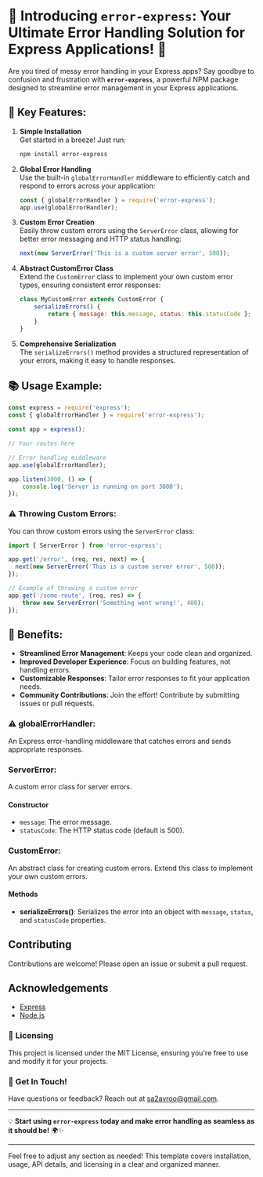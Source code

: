 # 🚀 **Introducing `error-express`: Your Ultimate Error Handling Solution for Express Applications!** 🚀

Are you tired of messy error handling in your Express apps? Say goodbye to confusion and frustration with **`error-express`**, a powerful NPM package designed to streamline error management in your Express applications.

## 🌟 **Key Features:**

1. **Simple Installation**  
   Get started in a breeze! Just run:
   ```bash
   npm install error-express
   ```

2. **Global Error Handling**  
   Use the built-in `globalErrorHandler` middleware to efficiently catch and respond to errors across your application:
   ```javascript
   const { globalErrorHandler } = require('error-express');
   app.use(globalErrorHandler);
   ```

3. **Custom Error Creation**  
   Easily throw custom errors using the `ServerError` class, allowing for better error messaging and HTTP status handling:
   ```javascript
   next(new ServerError('This is a custom server error', 500));
   ```

4. **Abstract CustomError Class**  
   Extend the `CustomError` class to implement your own custom error types, ensuring consistent error responses:
   ```javascript
   class MyCustomError extends CustomError {
       serializeErrors() {
           return { message: this.message, status: this.statusCode };
       }
   }
   ```

5. **Comprehensive Serialization**  
   The `serializeErrors()` method provides a structured representation of your errors, making it easy to handle responses.

## 📚 **Usage Example:**

```javascript
const express = require('express');
const { globalErrorHandler } = require('error-express');

const app = express();

// Your routes here

// Error handling middleware
app.use(globalErrorHandler);

app.listen(3000, () => {
    console.log('Server is running on port 3000');
});
```

### ⚠️ **Throwing Custom Errors:**

You can throw custom errors using the `ServerError` class:

```javascript
import { ServerError } from 'error-express';

app.get('/error', (req, res, next) => {
  next(new ServerError('This is a custom server error', 500));
});

// Example of throwing a custom error
app.get('/some-route', (req, res) => {
    throw new ServerError('Something went wrong!', 400);
});
```

## 🌈 **Benefits:**

- **Streamlined Error Management**: Keeps your code clean and organized.
- **Improved Developer Experience**: Focus on building features, not handling errors.
- **Customizable Responses**: Tailor error responses to fit your application needs.
- **Community Contributions**: Join the effort! Contribute by submitting issues or pull requests.


### ⚠️ **globalErrorHandler**:

An Express error-handling middleware that catches errors and sends appropriate responses.

### **ServerError**:

A custom error class for server errors.

#### Constructor

- `message`: The error message.
- `statusCode`: The HTTP status code (default is 500).

### **CustomError**:

An abstract class for creating custom errors. Extend this class to implement your own custom errors.

#### Methods

- **serializeErrors()**: Serializes the error into an object with `message`, `status`, and `statusCode` properties.

## Contributing

Contributions are welcome! Please open an issue or submit a pull request.


## Acknowledgements

- [Express](https://expressjs.com/)
- [Node.js](https://nodejs.org/)


### 📜 **Licensing**  
This project is licensed under the MIT License, ensuring you're free to use and modify it for your projects.

### 🤝 **Get In Touch!**  
Have questions or feedback? Reach out at [sa2avroo@gmail.com](mailto:sa2avroo@gmail.com).

---

💡 **Start using `error-express` today and make error handling as seamless as it should be!** 🌍✨

--- 

Feel free to adjust any section as needed! This template covers installation, usage, API details, and licensing in a clear and organized manner.

